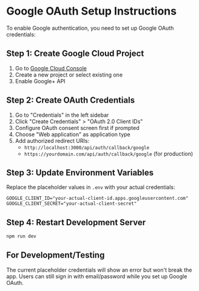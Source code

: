 # Google OAuth Setup Instructions

To enable Google authentication, you need to set up Google OAuth credentials:

## Step 1: Create Google Cloud Project
1. Go to [Google Cloud Console](https://console.cloud.google.com/)
2. Create a new project or select existing one
3. Enable Google+ API

## Step 2: Create OAuth Credentials
1. Go to "Credentials" in the left sidebar
2. Click "Create Credentials" > "OAuth 2.0 Client IDs"
3. Configure OAuth consent screen first if prompted
4. Choose "Web application" as application type
5. Add authorized redirect URIs:
   - `http://localhost:3000/api/auth/callback/google`
   - `https://yourdomain.com/api/auth/callback/google` (for production)

## Step 3: Update Environment Variables
Replace the placeholder values in `.env` with your actual credentials:

```
GOOGLE_CLIENT_ID="your-actual-client-id.apps.googleusercontent.com"
GOOGLE_CLIENT_SECRET="your-actual-client-secret"
```

## Step 4: Restart Development Server
```bash
npm run dev
```

## For Development/Testing
The current placeholder credentials will show an error but won't break the app.
Users can still sign in with email/password while you set up Google OAuth.